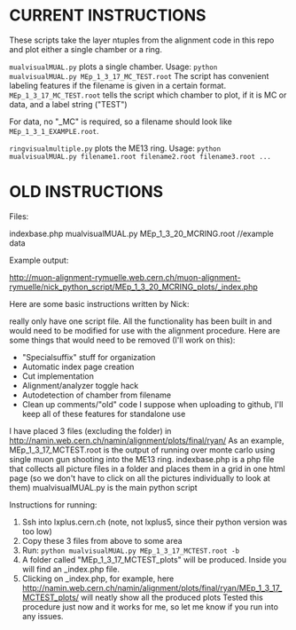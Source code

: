 # CURRENT INSTRUCTIONS #

These scripts take the layer ntuples from the alignment code in this repo and plot either a single chamber or a ring.

`mualvisualMUAL.py` plots a single chamber.
Usage: `python mualvisualMUAL.py MEp_1_3_17_MC_TEST.root`
The script has convenient labeling features if the filename is given in a certain format.
` MEp_1_3_17_MC_TEST.root ` tells the script which chamber to plot, if it is MC or data, and a label string ("TEST")

For data, no "_MC" is required, so a filename should look like `MEp_1_3_1_EXAMPLE.root`.


`ringvisualmultiple.py` plots the ME13 ring.
Usage: `python mualvisualMUAL.py filename1.root filename2.root filename3.root ...`


# OLD INSTRUCTIONS #
Files:

indexbase.php
mualvisualMUAL.py
MEp_1_3_20_MCRING.root //example data

Example output:

http://muon-alignment-rymuelle.web.cern.ch/muon-alignment-rymuelle/nick_python_script/MEp_1_3_20_MCRING_plots/_index.php

Here are some basic instructions written by Nick:

 really only have one script file. All the functionality has been built in and would need to be modified for use with the alignment procedure. Here are some things that would need to be removed (I'll work on this):
 - "Specialsuffix" stuff for organization
 - Automatic index page creation
 - Cut implementation
 - Alignment/analyzer toggle hack
 - Autodetection of chamber from filename
 - Clean up comments/"old" code
I suppose when uploading to github, I'll keep all of these features for standalone use

I have placed 3 files (excluding the folder) in http://namin.web.cern.ch/namin/alignment/plots/final/ryan/ 
As an example, MEp_1_3_17_MCTEST.root is the output of running over monte carlo using single muon gun shooting into the ME13 ring.
indexbase.php is a php file that collects all picture files in a folder and places them in a grid in one html page (so we don't have to click on all the pictures individually to look at them)
mualvisualMUAL.py is the main python script

Instructions for running:
1) Ssh into lxplus.cern.ch (note, not lxplus5, since their python version was too low)
2) Copy these 3 files from above to some area
3) Run: `python mualvisualMUAL.py MEp_1_3_17_MCTEST.root -b`
4) A folder called "MEp_1_3_17_MCTEST_plots" will be produced. Inside you will find an _index.php file. 
5) Clicking on _index.php, for example, here http://namin.web.cern.ch/namin/alignment/plots/final/ryan/MEp_1_3_17_MCTEST_plots/ will neatly show all the produced plots
Tested this procedure just now and it works for me, so let me know if you run into any issues.
